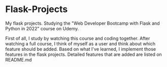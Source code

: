 # Flask-Projects
My flask projects. Studying the "Web Developer Bootcamp with Flask and Python in 2022" course on Udemy. 

First of all, I study by watching this course and coding together. 
After watching a full course, I think of myself as a user and think about which feature should be added.
Based on what I've learned, I implement those features in the flask projects. 
Detailed features that are added are listed on README.md 
